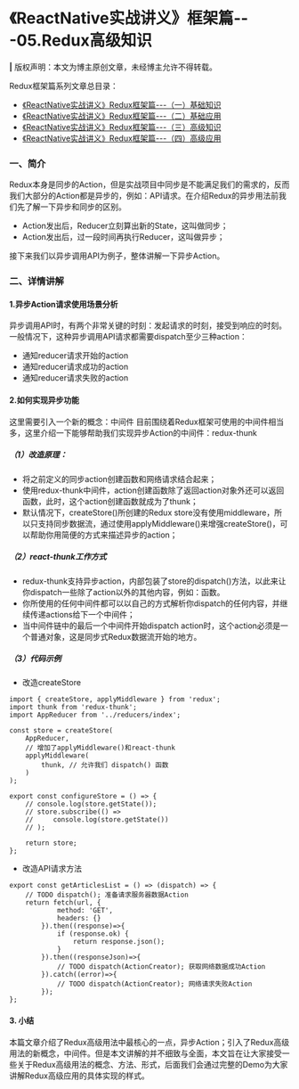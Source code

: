 # 《ReactNative实战讲义》框架篇---05.Redux高级知识
**|** 版权声明：本文为博主原创文章，未经博主允许不得转载。

Redux框架篇系列文章总目录：

* [《ReactNative实战讲义》Redux框架篇---（一）基础知识](http://blog.csdn.net/fsf_snail/article/details/79082351)
* [《ReactNative实战讲义》Redux框架篇---（二）基础应用](http://blog.csdn.net/fsf_snail/article/details/79156288)
* [《ReactNative实战讲义》Redux框架篇---（三）高级知识](http://blog.csdn.net/fsf_snail/article/details/79156393)
* [《ReactNative实战讲义》Redux框架篇---（四）高级应用](http://blog.csdn.net/fsf_snail/article/details/79162619)

### 一、简介
Redux本身是同步的Action，但是实战项目中同步是不能满足我们的需求的，反而我们大部分的Action都是异步的，例如：API请求。在介绍Redux的异步用法前我们先了解一下异步和同步的区别。

* Action发出后，Reducer立刻算出新的State，这叫做同步；
* Action发出后，过一段时间再执行Reducer，这叫做异步；

接下来我们以异步调用API为例子，整体讲解一下异步Action。

### 二、详情讲解
#### 1.异步Action请求使用场景分析

异步调用API时，有两个非常关键的时刻：发起请求的时刻，接受到响应的时刻。
一般情况下，这种异步调用API请求都需要dispatch至少三种action：

 * 通知reducer请求开始的action
 * 通知reducer请求成功的action
 * 通知reducer请求失败的action
 
#### 2.如何实现异步功能
这里需要引入一个新的概念：中间件
目前围绕着Redux框架可使用的中间件相当多，这里介绍一下能够帮助我们实现异步Action的中间件：redux-thunk

##### （1）改造原理：

* 将之前定义的同步action创建函数和网络请求结合起来；
* 使用redux-thunk中间件，action创建函数除了返回action对象外还可以返回函数，此时，这个action创建函数就成为了thunk；
* 默认情况下，createStore()所创建的Redux store没有使用middleware，所以只支持同步数据流，通过使用applyMiddleware()来增强createStore()，可以帮助你用简便的方式来描述异步的action；

##### （2）react-thunk工作方式
* redux-thunk支持异步action，内部包装了store的dispatch()方法，以此来让你dispatch一些除了action以外的其他内容，例如：函数。
* 你所使用的任何中间件都可以以自己的方式解析你dispatch的任何内容，并继续传递actions给下一个中间件；
* 当中间件链中的最后一个中间件开始dispatch action时，这个action必须是一个普通对象，这是同步式Redux数据流开始的地方。

##### （3）代码示例
* 改造createStore

```
import { createStore, applyMiddleware } from 'redux';
import thunk from 'redux-thunk';
import AppReducer from '../reducers/index';

const store = createStore(
    AppReducer,
    // 增加了applyMiddleware()和react-thunk
    applyMiddleware(
        thunk, // 允许我们 dispatch() 函数
    )
);

export const configureStore = () => {
    // console.log(store.getState());
    // store.subscribe(() =>
    //     console.log(store.getState())
    // );

    return store;
};
```

* 改造API请求方法

```
export const getArticlesList = () => (dispatch) => {
    // TODO dispatch(); 准备请求服务器数据Action
    return fetch(url, {
            method: 'GET',
            headers: {}
        }).then((response)=>{
            if (response.ok) {
                return response.json();
            } 
        }).then((responseJson)=>{
            // TODO dispatch(ActionCreator); 获取网络数据成功Action
        }).catch((error)=>{
            // TODO dispatch(ActionCreator); 网络请求失败Action
        });
};
```

#### 3. 小结
本篇文章介绍了Redux高级用法中最核心的一点，异步Action；引入了Redux高级用法的新概念，中间件。但是本文讲解的并不细致与全面，本文旨在让大家接受一些关于Redux高级用法的概念、方法、形式，后面我们会通过完整的Demo为大家讲解Redux高级应用的具体实现的样式。



  


